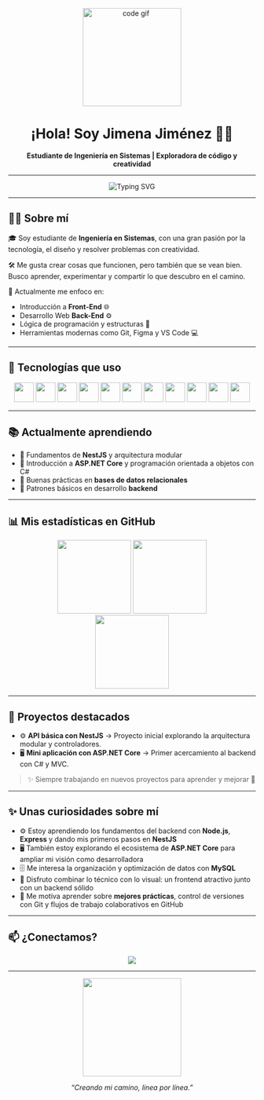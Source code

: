 <div align="center">
  <div align="center">
    <img src="https://media.giphy.com/media/L1R1tvI9svkIWwpVYr/giphy.gif" width="200" alt="code gif" />
  </div>
  <h1>¡Hola! Soy Jimena Jiménez 👩‍💻</h1>
  <p><strong>Estudiante de Ingeniería en Sistemas | Exploradora de código y creatividad</strong></p>
</div>

---

<div align="center">
  <img src="https://readme-typing-svg.demolab.com?font=Fira+Code&pause=1000&color=F79AD3&center=true&vCenter=true&width=500&lines=Estudiante+de+Ingenier%C3%ADa+en+Sistemas;Frontend+y+Backend+en+proceso;Amante+del+c%C3%B3digo+y+el+caf%C3%A9;Siempre+curiosa%2C+siempre+creando" alt="Typing SVG" />
</div>

---

## 💁‍♀️ Sobre mí

🎓 Soy estudiante de **Ingeniería en Sistemas**, con una gran pasión por la tecnología, el diseño y resolver problemas con creatividad.  

🛠️ Me gusta crear cosas que funcionen, pero también que se vean bien. Busco aprender, experimentar y compartir lo que descubro en el camino.  

🎯 Actualmente me enfoco en:  
- Introducción a **Front-End** 🌐  
- Desarrollo Web **Back-End** ⚙️  
- Lógica de programación y estructuras 🧩  
- Herramientas modernas como Git, Figma y VS Code 💻  

---

## 🔧 Tecnologías que uso

<div align="center">
  
  <!-- Frontend -->
  <img src="https://cdn.jsdelivr.net/gh/devicons/devicon/icons/html5/html5-original.svg" width="40" />
  <img src="https://cdn.jsdelivr.net/gh/devicons/devicon/icons/css3/css3-original.svg" width="40" />
  <img src="https://cdn.jsdelivr.net/gh/devicons/devicon/icons/javascript/javascript-original.svg" width="40" />
  
  <!-- Backend -->
  <img src="https://cdn.jsdelivr.net/gh/devicons/devicon/icons/mysql/mysql-original.svg" width="40" />
  <img src="https://cdn.jsdelivr.net/gh/devicons/devicon/icons/nodejs/nodejs-original.svg" width="40" />
  <img src="https://cdn.jsdelivr.net/gh/devicons/devicon/icons/express/express-original.svg" width="40" />
  <img src="https://cdn.jsdelivr.net/gh/devicons/devicon/icons/nestjs/nestjs-original.svg" width="40" />
  <img src="https://cdn.jsdelivr.net/gh/devicons/devicon/icons/dot-net/dot-net-original.svg" width="40" />
  
  <!-- Herramientas -->
  <img src="https://cdn.jsdelivr.net/gh/devicons/devicon/icons/git/git-original.svg" width="40" />
  <img src="https://cdn.jsdelivr.net/gh/devicons/devicon/icons/github/github-original.svg" width="40" />
  <img src="https://cdn.jsdelivr.net/gh/devicons/devicon/icons/figma/figma-original.svg" width="40" />

</div>

---

## 📚 Actualmente aprendiendo

- 🔹 Fundamentos de **NestJS** y arquitectura modular  
- 🔹 Introducción a **ASP.NET Core** y programación orientada a objetos con C#  
- 🔹 Buenas prácticas en **bases de datos relacionales**  
- 🔹 Patrones básicos en desarrollo **backend**  

---

## 📊 Mis estadísticas en GitHub

<div align="center">
  <img src="https://github-readme-stats.vercel.app/api?username=JimenaJG&show_icons=true&theme=tokyonight&hide_border=true" height="150" />
  <img src="https://github-readme-streak-stats.herokuapp.com/?user=JimenaJG&theme=tokyonight&hide_border=true" height="150" />
</div>

<div align="center">
  <img src="https://github-readme-stats.vercel.app/api/top-langs/?username=JimenaJG&layout=compact&theme=tokyonight&hide_border=true" height="150" />
</div>

---

## 🚀 Proyectos destacados

- ⚙️ **API básica con NestJS** → Proyecto inicial explorando la arquitectura modular y controladores.  
- 🖥️ **Mini aplicación con ASP.NET Core** → Primer acercamiento al backend con C# y MVC.  

> ✨ Siempre trabajando en nuevos proyectos para aprender y mejorar 🚀

---

## ✨ Unas curiosidades sobre mí

- ⚙️ Estoy aprendiendo los fundamentos del backend con **Node.js**, **Express** y dando mis primeros pasos en **NestJS**  
- 🖥️ También estoy explorando el ecosistema de **ASP.NET Core** para ampliar mi visión como desarrolladora  
- 🗄️ Me interesa la organización y optimización de datos con **MySQL**  
- 🎨 Disfruto combinar lo técnico con lo visual: un frontend atractivo junto con un backend sólido  
- 🚀 Me motiva aprender sobre **mejores prácticas**, control de versiones con Git y flujos de trabajo colaborativos en GitHub  

---

## 📫 ¿Conectamos?

<p align="center">
  <a href="jimena.jimenez.gutierrez@est.una.ac.cr"><img src="https://img.shields.io/badge/Email-%23EA4335.svg?&style=for-the-badge&logo=gmail&logoColor=white"/></a>
 </a>
</p>

---

<div align="center">
  <img src="https://media.giphy.com/media/l46CkATpdyLwLI7vi/giphy.gif" width="200" />
  <p><i>“Creando mi camino, línea por línea.”</i></p>
</div>
